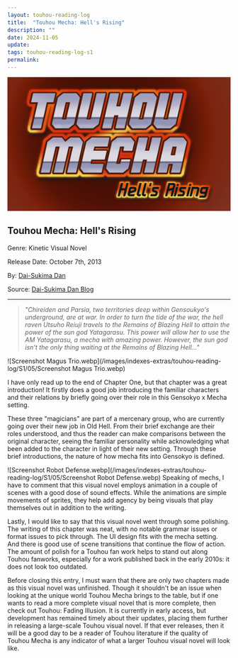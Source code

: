 ```yaml
---
layout: touhou-reading-log
title:  "Touhou Mecha: Hell's Rising"
description: ""
date: 2024-11-05
update: 
tags: touhou-reading-log-s1
permalink:
---
```

![Touhou Mecha: Hell's Rising.webp](/images/indexes-extras/touhou-reading-log/S1/05/cover.webp)
## Touhou Mecha: Hell's Rising
Genre: Kinetic Visual Novel

Release Date: October 7th, 2013

By: [Dai-Sukima Dan](https://daisukimadan.itch.io/)

Source: [Dai-Sukima Dan Blog](https://web.archive.org/web/20150403111812/http://dsd.faceroll.net/?page_id=444)
- - -

> *"Chireiden and Parsia, two territories deep within Gensoukyo's underground, are at war. In order to turn the tide of the war, the hell raven Utsuho Reiuji travels to the Remains of Blazing Hell to attain the power of the sun god Yatagarasu. This power will allow her to use the AM Yatagarasu, a mecha with amazing power. However, the sun god isn't the only thing waiting at the Remains of Blazing Hell..."*

![Screenshot Magus Trio.webp](/images/indexes-extras/touhou-reading-log/S1/05/Screenshot Magus Trio.webp)

I have only read up to the end of Chapter One, but that chapter was a great introduction! It firstly does a good job introducing the familiar characters and their relations by briefly going over their role in this Gensokyo x Mecha setting.


These three "magicians" are part of a mercenary group, who are currently going over their new job in Old Hell. From their brief exchange are their roles understood, and thus the reader can make comparisons between the original character, seeing the familiar personality while acknowledging what been added to the character in light of their new setting. Through these brief introductions, the nature of how mecha fits into Gensokyo is defined.

![Screenshot Robot Defense.webp](/images/indexes-extras/touhou-reading-log/S1/05/Screenshot Robot Defense.webp)
Speaking of mechs, I have to comment that this visual novel employs animation in a couple of scenes with a good dose of sound effects. While the animations are simple movements of sprites, they help add agency by being visuals that play themselves out in addition to the writing.


Lastly, I would like to say that this visual novel went through some polishing. The writing of this chapter was neat, with no notable grammar issues or format issues to pick through. The UI design fits with the mecha setting. And there is good use of scene transitions that continue the flow of action. The amount of polish for a Touhou fan work helps to stand out along Touhou fanworks, especially for a work published back in the early 2010s: it does not look too outdated.


Before closing this entry, I must warn that there are only two chapters made as this visual novel was unfinished. Though it shouldn't be an issue when looking at the unique world Touhou Mecha brings to the table, but if one wants to read a more complete visual novel that is more complete, then check out Touhou: Fading Illusion. It is currently in early access, but development has remained timely about their updates, placing them further in releasing a large-scale Touhou visual novel. If that ever releases, then it will be a good day to be a reader of Touhou literature if the quality of Touhou Mecha is any indicator of what a larger Touhou visual novel will look like.